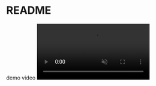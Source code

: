 # README
demo video
<video playsinline autoplay muted loop>
<source src=”[movie.mp4](https://user-images.githubusercontent.com/78842284/230729001-8ca5974f-c890-4746-836b-f9f5423f2a2f.mp4)″>
</video>

